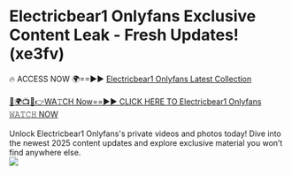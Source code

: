 # Electricbear1 Onlyfans Exclusive Content Leak - Fresh Updates! (xe3fv)

🔥 ACCESS NOW 🌍==►► <a href="https://tinyurl.com/kvy9nzfs" rel="nofollow">Electricbear1 Onlyfans Latest Collection</a>
<br><br>
[🔴🌍📺📱👉WA𝚃CH Now==►► CLICK HERE TO Electricbear1 Onlyfans 𝚆𝙰𝚃𝙲𝙷 NOW](https://tinyurl.com/kvy9nzfs)
<br><br>
Unlock Electricbear1 Onlyfans's private videos and photos today! Dive into the newest 2025 content updates and explore exclusive material you won’t find anywhere else.
<br>
<a href="https://tinyurl.com/kvy9nzfs" rel="nofollow" data-target="animated-image.originalLink"><img src="https://camo.githubusercontent.com/8a4f000d20f83aca3bf7ec5f350d767afa0574a8a352519fd8cfa583a6f93a33/68747470733a2f2f692e696d6775722e636f6d2f644a486b345a712e676966" data-canonical-src="https://i.imgur.com/dJHk4Zq.gif" style="max-width: 100%; display: inline-block;" data-target="animated-image.originalImage"></a>
<br>
